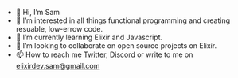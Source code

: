 - 👋 Hi, I’m Sam
- 👀 I’m interested in all things functional programming and creating resuable, low-errow code.
- 🌱 I’m currently learning Elixir and Javascript.
- 💞️ I’m looking to collaborate on open source projects on Elixir.
- 📫 How to reach me [Twitter](https://twitter.com/aar2dee21), [Discord](aar2dee2#3760) or write to me on elixirdev.sam@gmail.com

<!---
aar2dee2/aar2dee2 is a ✨ special ✨ repository because its `README.md` (this file) appears on your GitHub profile.
You can click the Preview link to take a look at your changes.
--->
